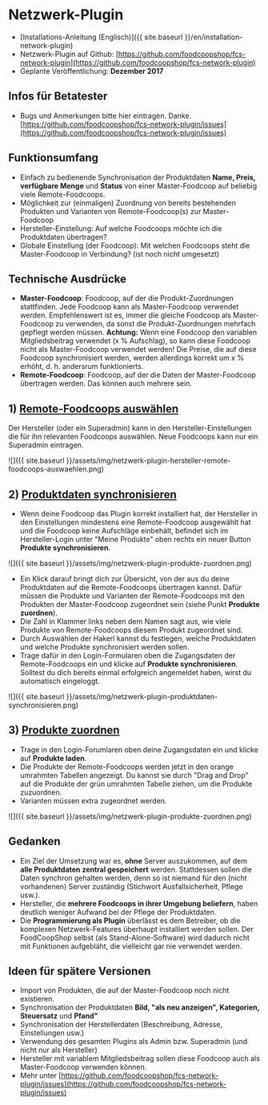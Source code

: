 # Netzwerk-Plugin

* [Installations-Anleitung (Englisch)]({{ site.baseurl }}/en/installation-network-plugin)
* Netzwerk-Plugin auf Github: [https://github.com/foodcoopshop/fcs-network-plugin](https://github.com/foodcoopshop/fcs-network-plugin)
* Geplante Veröffentlichung: **Dezember 2017**

## Infos für Betatester
* Bugs und Anmerkungen bitte hier eintragen. Danke. [https://github.com/foodcoopshop/fcs-network-plugin/issues](https://github.com/foodcoopshop/fcs-network-plugin/issues)

## Funktionsumfang
* Einfach zu bedienende Synchronisation der Produktdaten **Name, Preis, verfügbare Menge** und **Status** von einer Master-Foodcoop auf beliebig viele Remote-Foodcoops.
* Möglichkeit zur (einmaligen) Zuordnung von bereits bestehenden Produkten und Varianten von Remote-Foodcoop(s) zur Master-Foodcoop
* Hersteller-Einstellung: Auf welche Foodcoops möchte ich die Produktdaten übertragen?
* Globale Einstellung (der Foodcoop): Mit welchen Foodcoops steht die Master-Foodcoop in Verbindung? (ist noch nicht umgesetzt)

## Technische Ausdrücke
* **Master-Foodcoop**: Foodcoop, auf der die Produkt-Zuordnungen stattfinden. Jede Foodcoop kann als Master-Foodcoop verwendet werden. Empfehlenswert ist es, immer die gleiche Foodcoop als Master-Foodcoop zu verwenden, da sonst die Produkt-Zuordnungen mehrfach gepflegt werden müssen. **Achtung:** Wenn eine Foodcoop den variablen Mitgliedsbeitrag verwendet (x % Aufschlag), so kann diese Foodcoop nicht als Master-Foodcoop verwendet werden! Die Preise, die auf diese Foodcoop synchronisiert werden, werden allerdings korrekt um x % erhöht, d. h. andersrum funktionierts.
* **Remote-Foodcoop**: Foodcoop, auf der die Daten der Master-Foodcoop übertragen werden. Das können auch mehrere sein.

## 1) [Remote-Foodcoops auswählen](#remote-foodocops-auswaehlen)
Der Hersteller (oder ein Superadmin) kann in den Hersteller-Einstellungen die für ihn relevanten Foodcoops auswählen. Neue Foodcoops kann nur ein Superadmin eintragen.

![]({{ site.baseurl }}/assets/img/netzwerk-plugin-hersteller-remote-foodcoops-auswaehlen.png)

## 2) [Produktdaten synchronisieren](#produktdaten-synchronisieren)
* Wenn deine Foodcoop das Plugin korrekt installiert hat, der Hersteller in den Einstellungen mindestens eine Remote-Foodcoop ausgewählt hat und die Foodcoop keine Aufschläge einbehält, befindet sich im Hersteller-Login unter "Meine Produkte" oben rechts ein neuer Button **Produkte synchronisieren**.

![]({{ site.baseurl }}/assets/img/netzwerk-plugin-produkte-zuordnen.png)

* Ein Klick darauf bringt dich zur Übersicht, von der aus du deine Produktdaten auf die Remote-Foodcoops übertragen kannst. Dafür müssen die Produkte und Varianten der Remote-Foodcoops mit den Produkten der Master-Foodcoop zugeordnet sein (siehe Punkt **Produkte zuordnen**).
* Die Zahl in Klammer links neben dem Namen sagt aus, wie viele Produkte von Remote-Foodcoops diesem Produkt zugeordnet sind.
* Durch Auswählen der Hakerl kannst du festlegen, welche Produktdaten und welche Produkte synchronisiert werden sollen.
* Trage dafür in den Login-Formularen oben die Zugangsdaten der Remote-Foodcoops ein und klicke auf **Produkte synchronisieren**. Solltest du dich bereits einmal erfolgreich angemeldet haben, wirst du automatisch eingeloggt.

![]({{ site.baseurl }}/assets/img/netzwerk-plugin-produktdaten-synchronisieren.png)

## 3) [Produkte zuordnen](#produkte-zuordnen)
* Trage in den Login-Forumlaren oben deine Zugangsdaten ein und klicke auf **Produkte laden**.
* Die Produkte der Remote-Foodcoops werden jetzt in den orange umrahmten Tabellen angezeigt. Du kannst sie durch "Drag and Drop" auf die Produkte der grün umrahmten Tabelle ziehen, um die Produkte zuzuordnen.
* Varianten müssen extra zugeordnet werden.

![]({{ site.baseurl }}/assets/img/netzwerk-plugin-produkte-zuordnen.png)

## Gedanken
* Ein Ziel der Umsetzung war es, **ohne** Server auszukommen, auf dem **alle Produktdaten zentral gespeichert** werden. Stattdessen sollen  die Daten synchron gehalten werden, denn so ist niemand für den (nicht vorhandenen) Server zuständig (Stichwort Ausfallsicherheit, Pflege usw.).
* Hersteller, die **mehrere Foodcoops in ihrer Umgebung beliefern**, haben deutlich weniger Aufwand bei der Pflege der Produktdaten.
* Die **Programmierung als Plugin** überlässt es dem Betreiber, ob die komplexen Netzwerk-Features überhaupt installiert werden sollen. Der FoodCoopShop selbst (als Stand-Alone-Software) wird dadurch nicht mit Funktionen aufgebläht, die vielleicht gar nie verwendet werden.

## Ideen für spätere Versionen
* Import von Produkten, die auf der Master-Foodcoop noch nicht existieren.
* Synchronisation der Produktdaten **Bild, "als neu anzeigen", Kategorien, Steuersatz** und **Pfand"**
* Synchronisation der Herstellerdaten (Beschreibung, Adresse, Einstellungen usw.)
* Verwendung des gesamten Plugins als Admin bzw. Superadmin (und nicht nur als Hersteller)
* Hersteller mit variablem Mitgliedsbeitrag sollen diese Foodcoop auch als Master-Foodcoop verwenden können.
* Mehr unter [https://github.com/foodcoopshop/fcs-network-plugin/issues](https://github.com/foodcoopshop/fcs-network-plugin/issues)
